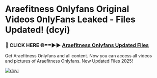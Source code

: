 # Araefitness Onlyfans Original Videos 0nlyFans Leaked - Files Updated! (dcyi)

<h3>🔴 CLICK HERE 🌐==►► <a href="https://tinyurl.com/2m67pmp6" rel="nofollow">Araefitness Onlyfans Updated Files</a></h3>

Get Araefitness Onlyfans and all content. Now you can access all videos and pictures of Araefitness Onlyfans. New Updated Files 2025!

[![dcyi](https://i.imgur.com/H4QAA4z.gif)](https://tinyurl.com/2m67pmp6)